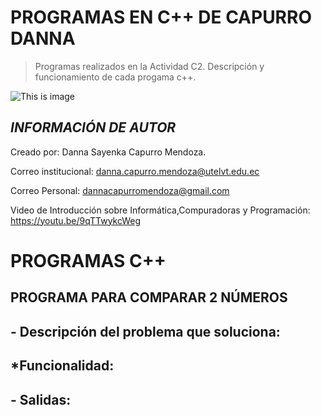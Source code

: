# PROGRAMAS EN C++ DE CAPURRO DANNA 

>Programas realizados en la Actividad C2. Descripción y funcionamiento de cada progama c++.

![This is image](https://user-images.githubusercontent.com/101121335/169905442-4f52be26-5fe8-4503-ae45-aec1e450e4c1.png)


## ***INFORMACIÓN DE AUTOR***                                                       
Creado por: Danna Sayenka Capurro Mendoza.                               

Correo institucional: danna.capurro.mendoza@utelvt.edu.ec

Correo Personal: dannacapurromendoza@gmail.com

Video de Introducción sobre Informática,Compuradoras y Programación: https://youtu.be/9qTTwykcWeg  

# **PROGRAMAS C++**
## **PROGRAMA PARA COMPARAR 2 NÚMEROS**
## - Descripción del problema que soluciona:
## *Funcionalidad:
## - Salidas:
